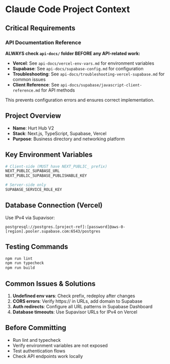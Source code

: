 # Claude Code Project Context

## Critical Requirements

### API Documentation Reference
**ALWAYS check `api-docs/` folder BEFORE any API-related work:**
- **Vercel**: See `api-docs/vercel-env-vars.md` for environment variables
- **Supabase**: See `api-docs/supabase-config.md` for configuration
- **Troubleshooting**: See `api-docs/troubleshooting-vercel-supabase.md` for common issues
- **Client Reference**: See `api-docs/supabase/javascript-client-reference.md` for API methods

This prevents configuration errors and ensures correct implementation.

## Project Overview
- **Name**: Hurt Hub V2
- **Stack**: Next.js, TypeScript, Supabase, Vercel
- **Purpose**: Business directory and networking platform

## Key Environment Variables
```bash
# Client-side (MUST have NEXT_PUBLIC_ prefix)
NEXT_PUBLIC_SUPABASE_URL
NEXT_PUBLIC_SUPABASE_PUBLISHABLE_KEY

# Server-side only
SUPABASE_SERVICE_ROLE_KEY
```

## Database Connection (Vercel)
Use IPv4 via Supavisor:
```
postgresql://postgres.[project-ref]:[password]@aws-0-[region].pooler.supabase.com:6543/postgres
```

## Testing Commands
```bash
npm run lint
npm run typecheck
npm run build
```

## Common Issues & Solutions
1. **Undefined env vars**: Check prefix, redeploy after changes
2. **CORS errors**: Verify https:// in URLs, add domain to Supabase
3. **Auth redirects**: Configure all URL patterns in Supabase Dashboard
4. **Database timeouts**: Use Supavisor URLs for IPv4 on Vercel

## Before Committing
- Run lint and typecheck
- Verify environment variables are not exposed
- Test authentication flows
- Check API endpoints work locally